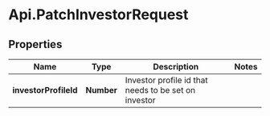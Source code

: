 # Api.PatchInvestorRequest

## Properties

Name | Type | Description | Notes
------------ | ------------- | ------------- | -------------
**investorProfileId** | **Number** | Investor profile id that needs to be set on investor | 


